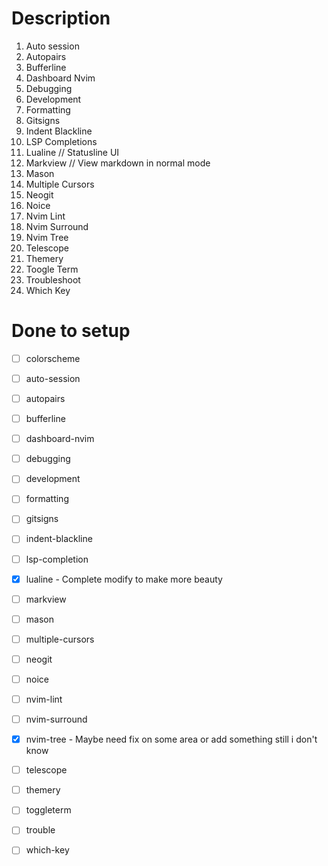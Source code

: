 # Description

1. Auto session
2. Autopairs
3. Bufferline
4. Dashboard Nvim
5. Debugging
6. Development
7. Formatting
8. Gitsigns
9. Indent Blackline
10. LSP Completions
11. Lualine             // Statusline UI
12. Markview            // View markdown in normal mode
13. Mason
14. Multiple Cursors
15. Neogit
16. Noice
17. Nvim Lint
18. Nvim Surround
19. Nvim Tree
20. Telescope
21. Themery
22. Toogle Term
23. Troubleshoot
24. Which Key


# Done to setup
- [ ] colorscheme

- [ ] auto-session
- [ ] autopairs
- [ ] bufferline
- [ ] dashboard-nvim
- [ ] debugging
- [ ] development
- [ ] formatting
- [ ] gitsigns
- [ ] indent-blackline
- [ ] lsp-completion
- [x] lualine               - Complete modify to make more beauty
- [ ] markview
- [ ] mason
- [ ] multiple-cursors
- [ ] neogit
- [ ] noice
- [ ] nvim-lint
- [ ] nvim-surround
- [x] nvim-tree             - Maybe need fix on some area or add something still i don't know
- [ ] telescope
- [ ] themery
- [ ] toggleterm
- [ ] trouble
- [ ] which-key
